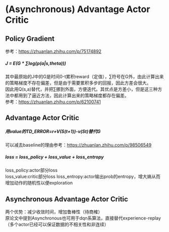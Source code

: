 (Asynchronous) Advantage Actor Critic
===

## Policy Gradient
参考：https://zhuanlan.zhihu.com/p/75174892  
##### J = E(G * ∑log(p(a|s,theta)))
其中最原始的J中的G是时间0-t累积reward（定值），∑符号在G外，由此计算出来的策略梯度不存在偏差，但是由于需要累积多步的回报，因此方差会很大。  
因此用Q(s,a)替代，并把∑挪到外面，方便迭代。其优点是方差小，但是这三种方法中都用到了逼近方法，因此计算出来的策略梯度都存在偏差。  
参考：https://zhuanlan.zhihu.com/p/62100741

## Advantage Actor Critic
##### 用value的TD_ERROR=r+V(S(t+1))-v(St)替代G  
可以减去baseline的理由参考：https://zhuanlan.zhihu.com/p/98506549

##### loss = loss_policy + loss_value + loss_entropy
loss_policy:actor部分loss  
loss_value:critic部分loss
loss_entropy:actor输出prob的entropy，增大熵从而增加动作的随机性以便exploration

## Asynchronous Advantage Actor Critic
两个优势：减少收敛时间，增加鲁棒性（待商榷）  
原论文中提到Asynchronous也可用于dqn系算法，直接替代experience-replay（多个actor已经可以保证数据的不相关性和非连续）
